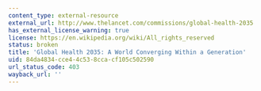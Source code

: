 ```yaml
---
content_type: external-resource
external_url: http://www.thelancet.com/commissions/global-health-2035
has_external_license_warning: true
license: https://en.wikipedia.org/wiki/All_rights_reserved
status: broken
title: 'Global Health 2035: A World Converging Within a Generation'
uid: 84da4834-cce4-4c53-8cca-cf105c502590
url_status_code: 403
wayback_url: ''
---
```

